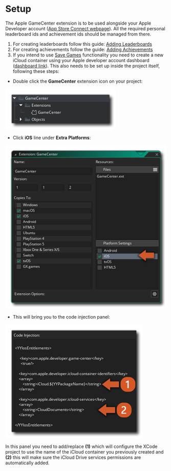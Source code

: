 # Setup

The Apple GameCenter extension is to be used alongside your Apple Developer account ([App Store Connect webpage](https://appstoreconnect.apple.com/)). All the required personal leaderboard ids and achievement ids should be managed from there.

1. For creating leaderboards follow this guide: [Adding Leaderboards](https://developer.apple.com/help/app-store-connect/configure-game-center/configure-leaderboards)
2. For creating achievements follow the guide: [Adding Achievements](https://developer.apple.com/help/app-store-connect/configure-game-center/configure-achievements)
3. If you intend to use [Save Games](Quick_Start_Guide#save-games-new) functionality you need to create a new iCloud container using your Apple developer account dashboard ([dashboard link](https://icloud.developer.apple.com/dashboard/)).
This also needs to be set up inside the project itself, following these steps:

  - Double click the **GameCenter** extension icon on your project: 

  ![Asset Browser Extension](assets/images/GameCenter_AssetBrowser_extension.png)

  - Click **iOS** line under **Extra Platforms**:

  ![Asset Browser Extension](assets/images/GameCenter_Platform_Settings.png)
  
  - This will bring you to the code injection panel: 

  ![Asset Browser Extension](assets/images/GameCenter_Code_Injection.png)
  
  In this panel you need to add/replace **(1)** which will configure the XCode project to use the name of the iCloud container you previously created and **(2)** this will make sure the iCloud Drive services permissions are automatically added.
